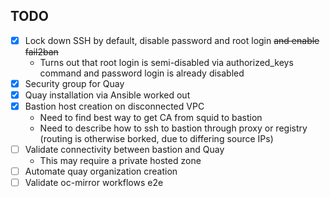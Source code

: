 TODO
----

- [x] Lock down SSH by default, disable password and root login ~~and enable fail2ban~~
  - Turns out that root login is semi-disabled via authorized_keys command and password login is already disabled
- [x] Security group for Quay
- [x] Quay installation via Ansible worked out
- [x] Bastion host creation on disconnected VPC
  - Need to find best way to get CA from squid to bastion
  - Need to describe how to ssh to bastion through proxy or registry (routing is otherwise borked, due to differing source IPs)
- [ ] Validate connectivity between bastion and Quay
  - This may require a private hosted zone
- [ ] Automate quay organization creation
- [ ] Validate oc-mirror workflows e2e
